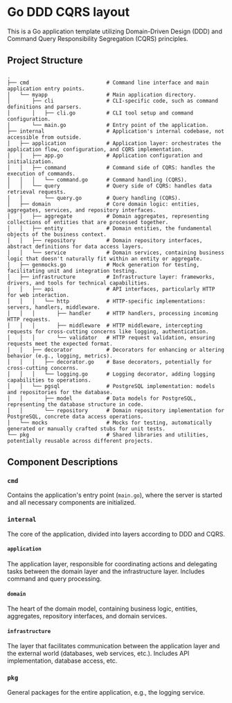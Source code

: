 
# Go DDD CQRS layout

This is a Go application template utilizing Domain-Driven Design (DDD) and Command Query Responsibility Segregation (CQRS) principles.

## Project Structure

```
.
├── cmd                         # Command line interface and main application entry points.
│   └── myapp                   # Main application directory.
│       ├── cli                 # CLI-specific code, such as command definitions and parsers.
│       │   ├── cli.go          # CLI tool setup and command configuration.
│       └── main.go             # Entry point of the application.
├── internal                    # Application's internal codebase, not accessible from outside.
│   ├── application             # Application layer: orchestrates the application flow, configuration, and CQRS implementation.
│   │   ├── app.go              # Application configuration and initialization.
│   │   ├── command             # Command side of CQRS: handles the execution of commands.
│   │   │   └── command.go      # Command handling (CQRS).
│   │   └── query               # Query side of CQRS: handles data retrieval requests.
│   │       └── query.go        # Query handling (CQRS).
│   ├── domain                  # Core domain logic: entities, aggregates, services, and repository interfaces.
│   │   ├── aggregate           # Domain aggregates, representing collections of entities that are processed together.
│   │   ├── entity              # Domain entities, the fundamental objects of the business context.
│   │   ├── repository          # Domain repository interfaces, abstract definitions for data access layers.
│   │   └── service             # Domain services, containing business logic that doesn't naturally fit within an entity or aggregate.
│   ├── genmocks.go             # Mock generation for testing, facilitating unit and integration testing.
│   ├── infrastructure          # Infrastructure layer: frameworks, drivers, and tools for technical capabilities.
│   │   ├── api                 # API interfaces, particularly HTTP for web interaction.
│   │   │   └── http            # HTTP-specific implementations: servers, handlers, middleware.
│   │   │       ├── handler     # HTTP handlers, processing incoming HTTP requests.
│   │   │       ├── middleware  # HTTP middleware, intercepting requests for cross-cutting concerns like logging, authentication.
│   │   │       └── validator   # HTTP request validation, ensuring requests meet the expected format.
│   │   ├── decorator           # Decorators for enhancing or altering behavior (e.g., logging, metrics).
│   │   │   ├── decorator.go    # Base decorators, potentially for cross-cutting concerns.
│   │   │   └── logging.go      # Logging decorator, adding logging capabilities to operations.
│   │   └── pgsql               # PostgreSQL implementation: models and repositories for the database.
│   │       ├── model           # Data models for PostgreSQL, representing the database structure in code.
│   │       └── repository      # Domain repository implementation for PostgreSQL, concrete data access operations.
│   └── mocks                   # Mocks for testing, automatically generated or manually crafted stubs for unit tests.
└── pkg                         # Shared libraries and utilities, potentially reusable across different projects.

```

## Component Descriptions

### `cmd`
Contains the application's entry point (`main.go`), where the server is started and all necessary components are initialized.

### `internal`
The core of the application, divided into layers according to DDD and CQRS.

#### `application`
The application layer, responsible for coordinating actions and delegating tasks between the domain layer and the infrastructure layer. Includes command and query processing.

#### `domain`
The heart of the domain model, containing business logic, entities, aggregates, repository interfaces, and domain services.

#### `infrastructure`
The layer that facilitates communication between the application layer and the external world (databases, web services, etc.). Includes API implementation, database access, etc.

### `pkg`
General packages for the entire application, e.g., the logging service.

